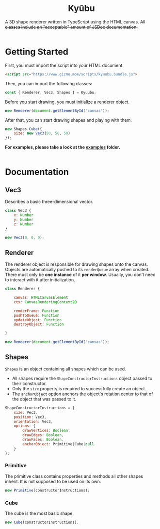 <p align="center"><img src=""></p>
<h1 align="center">Kyūbu</h1>

A 3D shape renderer written in TypeScript using the HTML canvas.
~~All classes include an "acceptable" amount of JSDoc documentation.~~
<br></br>

# Getting Started

First, you must import the script into your HTML document:
```html
<script src="https://www.gizmo.moe/scripts/kyuubu.bundle.js">
```

Then, you can import the following classes:
```js
const { Renderer, Vec3, Shapes } = Kyuubu;
```

Before you start drawing, you must initialize a renderer object.
```js
new Renderer(document.getElementById("canvas"));
```

After that, you can start drawing shapes and playing with them.
```js
new Shapes.Cube({
    size: new Vec3(50, 50, 50)
});
```

**For examples, please take a look at the [examples](https://github.com/GizmoTjaz/kyuubu/tree/master/examples) folder.**
<br></br>

# Documentation

## Vec3
Describes a basic three-dimensional vector.

```js
class Vec3 {
    x: Number
    y: Number
    z: Number
}

new Vec3(0, 0, 0);
```

## Renderer
The renderer object is responsible for drawing shapes onto the canvas. Objects are automatically pushed to its `renderQueue` array when created. There must only be **one instance** of it **per window**. Usually, you don't need to interact with it after initialization.

```js
class Renderer {

    canvas: HTMLCanvasElement
    ctx: CanvasRenderingContext2D

    renderFrame: Function
    pushToQueue: Function
    updateObject: Function
    destroyObject: Function

}

new Renderer(document.getElementById("canvas"));
```

## Shapes
`Shapes` is an object containing all shapes which can be used.
- All shapes require the `ShapeConstructorInstructions` object passed to their constructor.
- Only the `size` property is required to successfully create an object.
- The `anchorObject` option anchors the object's rotation center to that of the object that was passed to it.

```js
ShapeConstructorInstructions = {
    size: Vec3,
    position: Vec3,
    orientation: Vec3,
    options: {
        drawVertices: Boolean,
        drawEdges: Boolean,
        drawFaces: Boolean,
        anchorObject: Primitive|Cube|null
    }
};
```

### Primitive
The primitive class contains properties and methods all other shapes inherit. It is not supposed to be used on its own.
```js
new Primitive(constructorInstructions);
```

### Cube
The cube is the most basic shape.
```js
new Cube(constructorInstructions);
```